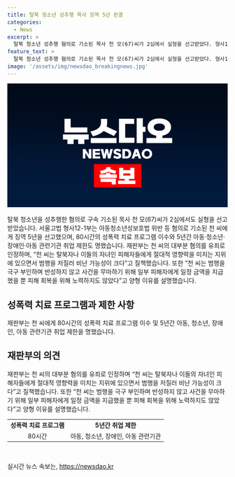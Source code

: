 ```yaml
---
title: 탈북 청소년 성추행 목사 징역 5년 판결
categories:
  - News
excerpt: >
  탈북 청소년 성추행 혐의로 기소된 목사 천 모(67)씨가 2심에서 실형을 선고받았다. 형사12-1부는 아동청소년성보호법 위반 등 혐의로 징역 5년과 성폭력 치료 프로그램 이수, 취업 제한을 선고했다. 천 씨는 피해자들에게 영향력을 미치는 지위에 있으면서도 범행을 저질렀다고 지적했으며, 반성 없이 사건을 무마하려 했다고 지적했다. 이전에는 아시아의 쉰들러로 알려진 인물로 북한 주민 탈북 등의 활동을 했으나, 탈북 청소년과 탈북민 자녀 등을 성추행한 혐의를 받고 있다.
feature_text: >
  탈북 청소년 성추행 혐의로 기소된 목사 천 모(67)씨가 2심에서 실형을 선고받았다. 형사12-1부는 아동청소년성보호법 위반 등 혐의로 징역 5년과 성폭력 치료 프로그램 이수, 취업 제한을 선고했다. 천 씨는 피해자들에게 영향력을 미치는 지위에 있으면서도 범행을 저질렀다고 지적했으며, 반성 없이 사건을 무마하려 했다고 지적했다. 이전에는 아시아의 쉰들러로 알려진 인물로 북한 주민 탈북 등의 활동을 했으나, 탈북 청소년과 탈북민 자녀 등을 성추행한 혐의를 받고 있다.
image: '/assets/img/newsdao_breakingnews.jpg'
---
```


<p><img src="/assets/img/newsdao_breakingnews.jpg" alt="cryptoinkorea 속보" /></p>

<p data-ke-size="size16">탈북 청소년을 성추행한 혐의로 구속 기소된 목사 천 모(67)씨가 2심에서도 실형을 선고받았습니다. 서울고법 형사12-1부는 아동청소년성보호법 위반 등 혐의로 기소된 천 씨에게 징역 5년을 선고했으며, 80시간의 성폭력 치료 프로그램 이수와 5년간 아동‧청소년‧장애인‧아동 관련기관 취업 제한도 명했습니다. 재판부는 천 씨의 대부분 혐의를 유죄로 인정하며, “천 씨는 탈북자나 이들의 자녀인 피해자들에게 절대적 영향력을 미치는 지위에 있으면서 범행을 저질러 비난 가능성이 크다”고 질책했습니다. 또한 “천 씨는 범행을 극구 부인하며 반성하지 않고 사건을 무마하기 위해 일부 피해자에게 일정 금액을 지급했을 뿐 피해 회복을 위해 노력하지도 않았다”고 양형 이유를 설명했습니다.</p>

<h2 data-ke-size="size26">성폭력 치료 프로그램과 제한 사항</h2>

<p data-ke-size="size16">재판부는 천 씨에게 80시간의 성폭력 치료 프로그램 이수 및 5년간 아동, 청소년, 장애인, 아동 관련기관 취업 제한을 명했습니다.</p>

<h2 data-ke-size="size26">재판부의 의견</h2>

<p data-ke-size="size16">재판부는 천 씨의 대부분 혐의를 유죄로 인정하며 “천 씨는 탈북자나 이들의 자녀인 피해자들에게 절대적 영향력을 미치는 지위에 있으면서 범행을 저질러 비난 가능성이 크다”고 질책했습니다. 또한 “천 씨는 범행을 극구 부인하며 반성하지 않고 사건을 무마하기 위해 일부 피해자에게 일정 금액을 지급했을 뿐 피해 회복을 위해 노력하지도 않았다”고 양형 이유를 설명했습니다.</p>

<table>
    <tr>
        <td style="text-align: center; height: 17px;"><b>성폭력 치료 프로그램</b></td>
        <td style="text-align: center; height: 17px;"><b>5년간 취업 제한</b></td>
    </tr>
    <tr>
        <td style="text-align: center; height: 17px;">80시간</td>
        <td style="text-align: center; height: 17px;">아동, 청소년, 장애인, 아동 관련기관</td>
    </tr>
</table>

<p data-ke-size="size16">&nbsp;</p>
실시간 뉴스 속보는, <a href="https://newsdao.kr" rel="dofollow">https://newsdao.kr</a>


